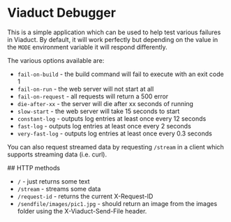 # Viaduct Debugger

This is a simple application which can be used to help test various
failures in Viaduct. By default, it will work perfectly but depending
on the value in the `MODE` environment variable it will respond differently.

The various options available are:

* `fail-on-build` - the build command will fail to execute with an exit code 1
* `fail-on-run` - the web server will not start at all
* `fail-on-request` - all requests will return a 500 error
* `die-after-xx` - the server will die after xx seconds of running
* `slow-start` - the web server will take 15 seconds to start
* `constant-log` - outputs log entries at least once every 12 seconds
* `fast-log` - outputs log entries at least once every 2 seconds
* `very-fast-log` - outputs log entries at least once every 0.3 seconds

You can also request streamed data by requesting `/stream` in a client
which supports streaming data (i.e. curl).

## HTTP methods

* `/` - just returns some text
* `/stream` - streams some data
* `/request-id` - returns the current X-Request-ID
* `/sendfile/images/pic1.jpg` - should return an image from the images folder
  using the X-Viaduct-Send-File header.
